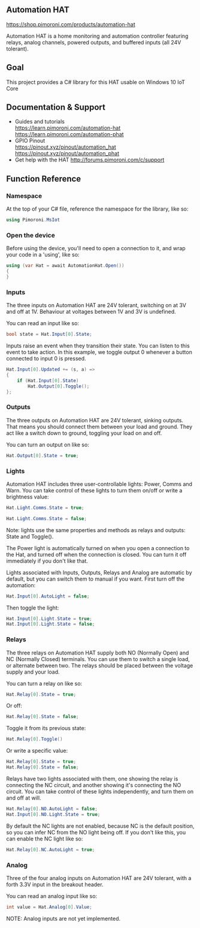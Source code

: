 ## Automation HAT

https://shop.pimoroni.com/products/automation-hat  

Automation HAT is a home monitoring and automation controller featuring relays, analog channels, powered outputs, and buffered inputs (all 24V tolerant).

## Goal

This project provides a C# library for this HAT usable on Windows 10 IoT Core

## Documentation & Support

* Guides and tutorials  
https://learn.pimoroni.com/automation-hat  
https://learn.pimoroni.com/automation-phat  
* GPIO Pinout  
https://pinout.xyz/pinout/automation_hat  
https://pinout.xyz/pinout/automation_phat  
* Get help with the HAT
http://forums.pimoroni.com/c/support

## Function Reference

### Namespace

At the top of your C# file, reference the namespace for the library, like so:

```c#
using Pimoroni.MsIot
```

### Open the device

Before using the device, you'll need to open a connection to it, and wrap your code in a 'using', like so:

```c#
using (var Hat = await AutomationHat.Open())
{
}
```

### Inputs

The three inputs on Automation HAT are 24V tolerant, switching on at 3V and off at 1V. Behaviour at voltages between 1V and 3V is undefined.

You can read an input like so:

```c#
bool state = Hat.Input[0].State;
```

Inputs raise an event when they transition their state. You can listen to this event to take action. 
In this example, we toggle output 0 whenever a button connected to input 0 is pressed.

```c#
Hat.Input[0].Updated += (s, a) =>
{
    if (Hat.Input[0].State)
        Hat.Output[0].Toggle();
};
```

### Outputs

The three outputs on Automation HAT are 24V tolerant, sinking outputs. That means you should connect them between your load and ground. They act like a switch down to ground, toggling your load on and off.

You can turn an output on like so:

```c#
Hat.Output[0].State = true;
```

### Lights

Automation HAT includes three user-controllable lights: Power, Comms and Warn. You can take control of these lights to turn them on/off or write a brightness value:

```c#
Hat.Light.Comms.State = true;
```

```c#
Hat.Light.Comms.State = false;
```

Note: lights use the same properties and methods as relays and outputs: State and Toggle().

The Power light is automatically turned on when you open a connection to the Hat, and turned off when the connection is closed. You can turn it off immediately if you don't like that.

Lights associated with Inputs, Outputs, Relays and Analog are automatic by default, but you can switch them to manual if you want. First turn off the automation:

```c#
Hat.Input[0].AutoLight = false;
```

Then toggle the light:

```c#
Hat.Input[0].Light.State = true;
Hat.Input[0].Light.State = false;
```

### Relays

The three relays on Automation HAT supply both NO (Normally Open) and NC (Normally Closed) terminals. You can use them to switch a single load, or alternate between two. The relays should be placed between the voltage supply and your load.

You can turn a relay on like so:

```c#
Hat.Relay[0].State = true;
```

Or off:

```c#
Hat.Relay[0].State = false;
```

Toggle it from its previous state:

```c#
Hat.Relay[0].Toggle()
```

Or write a specific value:

```c#
Hat.Relay[0].State = true;
Hat.Relay[0].State = false;
```

Relays have two lights associated with them, one showing the relay is connecting the NC circuit, and another showing it's connecting the NO circuit.
You can take control of these lights independently, and turn them on and off at will.

```c#
Hat.Relay[0].NO.AutoLight = false;
Hat.Input[0].NO.Light.State = true;
```

By default the NC lights are not enabled, because NC is the default position, so you can infer NC from the NO light being off.
If you don't like this, you can enable the NC light like so:

```c#
Hat.Relay[0].NC.AutoLight = true;
```

### Analog

Three of the four analog inputs on Automation HAT are 24V tolerant, with a forth 3.3V input in the breakout header.

You can read an analog input like so:

```c#
int value = Hat.Analog[0].Value;
```

NOTE: Analog inputs are not yet implemented.
